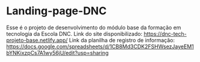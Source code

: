 # Landing-page-DNC
Esse é o projeto de desenvolvimento do módulo base da formação em tecnologia da Escola DNC.
Link do site disponibilizado: https://dnc-tech-projeto-base.netlify.app/
Link da planilha de registro de informação: https://docs.google.com/spreadsheets/d/1CB8Md3CDK2FSHWsezJayeEM1bYNKixzpCs7A1wy56jU/edit?usp=sharing
